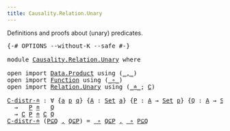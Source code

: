 ```yaml
---
title: Causality.Relation.Unary
---
```


Definitions and proofs about (unary) predicates.

<pre class="Agda"><a id="100" class="Symbol">{-#</a> <a id="104" class="Keyword">OPTIONS</a> <a id="112" class="Pragma">--without-K</a> <a id="124" class="Pragma">--safe</a> <a id="131" class="Symbol">#-}</a>

<a id="136" class="Keyword">module</a> <a id="143" href="Causality.Relation.Unary.html" class="Module">Causality.Relation.Unary</a> <a id="168" class="Keyword">where</a>

<a id="175" class="Keyword">open</a> <a id="180" class="Keyword">import</a> <a id="187" href="Data.Product.html" class="Module">Data.Product</a> <a id="200" class="Keyword">using</a> <a id="206" class="Symbol">(</a><a id="207" href="Agda.Builtin.Sigma.html#218" class="InductiveConstructor Operator">_,_</a><a id="210" class="Symbol">)</a>
<a id="212" class="Keyword">open</a> <a id="217" class="Keyword">import</a> <a id="224" href="Function.html" class="Module">Function</a> <a id="233" class="Keyword">using</a> <a id="239" class="Symbol">(</a><a id="240" href="Function.Base.html#1115" class="Function Operator">_∘_</a><a id="243" class="Symbol">)</a>
<a id="245" class="Keyword">open</a> <a id="250" class="Keyword">import</a> <a id="257" href="Relation.Unary.html" class="Module">Relation.Unary</a> <a id="272" class="Keyword">using</a> <a id="278" class="Symbol">(</a><a id="279" href="Relation.Unary.html#2218" class="Function Operator">_≐_</a><a id="282" class="Symbol">;</a> <a id="284" href="Relation.Unary.html#4449" class="Function">∁</a><a id="285" class="Symbol">)</a>

<a id="∁-distr-≐"></a><a id="288" href="Causality.Relation.Unary.html#288" class="Function">∁-distr-≐</a> <a id="298" class="Symbol">:</a> <a id="300" class="Symbol">∀</a> <a id="302" class="Symbol">{</a><a id="303" href="Causality.Relation.Unary.html#303" class="Bound">a</a> <a id="305" href="Causality.Relation.Unary.html#305" class="Bound">p</a> <a id="307" href="Causality.Relation.Unary.html#307" class="Bound">q</a><a id="308" class="Symbol">}</a> <a id="310" class="Symbol">{</a><a id="311" href="Causality.Relation.Unary.html#311" class="Bound">A</a> <a id="313" class="Symbol">:</a> <a id="315" href="Agda.Primitive.html#320" class="Primitive">Set</a> <a id="319" href="Causality.Relation.Unary.html#303" class="Bound">a</a><a id="320" class="Symbol">}</a> <a id="322" class="Symbol">{</a><a id="323" href="Causality.Relation.Unary.html#323" class="Bound">P</a> <a id="325" class="Symbol">:</a> <a id="327" href="Causality.Relation.Unary.html#311" class="Bound">A</a> <a id="329" class="Symbol">→</a> <a id="331" href="Agda.Primitive.html#320" class="Primitive">Set</a> <a id="335" href="Causality.Relation.Unary.html#305" class="Bound">p</a><a id="336" class="Symbol">}</a> <a id="338" class="Symbol">{</a><a id="339" href="Causality.Relation.Unary.html#339" class="Bound">Q</a> <a id="341" class="Symbol">:</a> <a id="343" href="Causality.Relation.Unary.html#311" class="Bound">A</a> <a id="345" class="Symbol">→</a> <a id="347" href="Agda.Primitive.html#320" class="Primitive">Set</a> <a id="351" href="Causality.Relation.Unary.html#307" class="Bound">q</a><a id="352" class="Symbol">}</a>
  <a id="356" class="Symbol">→</a>   <a id="360" href="Causality.Relation.Unary.html#323" class="Bound">P</a> <a id="362" href="Relation.Unary.html#2218" class="Function Operator">≐</a>   <a id="366" href="Causality.Relation.Unary.html#339" class="Bound">Q</a>
  <a id="370" class="Symbol">→</a> <a id="372" href="Relation.Unary.html#4449" class="Function">∁</a> <a id="374" href="Causality.Relation.Unary.html#323" class="Bound">P</a> <a id="376" href="Relation.Unary.html#2218" class="Function Operator">≐</a> <a id="378" href="Relation.Unary.html#4449" class="Function">∁</a> <a id="380" href="Causality.Relation.Unary.html#339" class="Bound">Q</a>
<a id="382" href="Causality.Relation.Unary.html#288" class="Function">∁-distr-≐</a> <a id="392" class="Symbol">(</a><a id="393" href="Causality.Relation.Unary.html#393" class="Bound">P⊆Q</a> <a id="397" href="Agda.Builtin.Sigma.html#218" class="InductiveConstructor Operator">,</a> <a id="399" href="Causality.Relation.Unary.html#399" class="Bound">Q⊆P</a><a id="402" class="Symbol">)</a> <a id="404" class="Symbol">=</a> <a id="406" href="Function.Base.html#1115" class="Function Operator">_∘</a> <a id="409" href="Causality.Relation.Unary.html#399" class="Bound">Q⊆P</a> <a id="413" href="Agda.Builtin.Sigma.html#218" class="InductiveConstructor Operator">,</a> <a id="415" href="Function.Base.html#1115" class="Function Operator">_∘</a> <a id="418" href="Causality.Relation.Unary.html#393" class="Bound">P⊆Q</a>
</pre>
